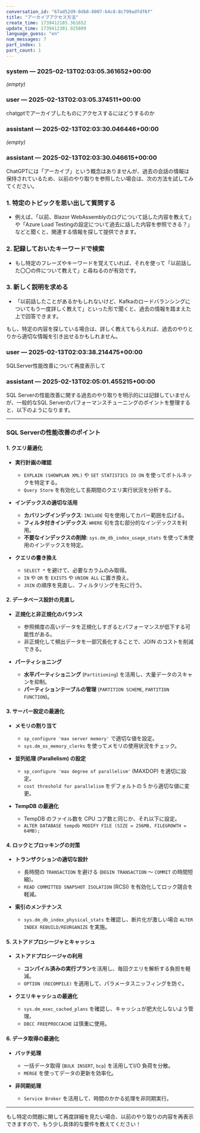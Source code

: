 ```yaml
---
conversation_id: "67ad52d9-0db8-8007-b4c8-8c799adfdf6f"
title: "アーカイブアクセス方法"
create_time: 1739412185.361652
update_time: 1739412301.925809
language_guess: "en"
num_messages: 7
part_index: 1
part_count: 1
---
```


### system — 2025-02-13T02:03:05.361652+00:00

_(empty)_

### user — 2025-02-13T02:03:05.374511+00:00

chatgptでアーカイブしたものにアクセスするにはどうするのか

### assistant — 2025-02-13T02:03:30.046446+00:00

_(empty)_

### assistant — 2025-02-13T02:03:30.046615+00:00

ChatGPTには「アーカイブ」という概念はありませんが、過去の会話の情報は保持されているため、以前のやり取りを参照したい場合は、次の方法を試してみてください。

### 1. **特定のトピックを思い出して質問する**
   - 例えば、「以前、Blazor WebAssemblyのログについて話した内容を教えて」や「Azure Load Testingの設定について過去に話した内容を参照できる？」などと聞くと、関連する情報を探して提供できます。

### 2. **記録しておいたキーワードで検索**
   - もし特定のフレーズやキーワードを覚えていれば、それを使って「以前話した〇〇の件について教えて」と尋ねるのが有効です。

### 3. **新しく説明を求める**
   - 「以前話したことがあるかもしれないけど、Kafkaのロードバランシングについてもう一度詳しく教えて」といった形で聞くと、過去の情報を踏まえた上で回答できます。

もし、特定の内容を探している場合は、詳しく教えてもらえれば、過去のやりとりから適切な情報を引き出せるかもしれません。

### user — 2025-02-13T02:03:38.214475+00:00

SQLServer性能改善について再度表示して

### assistant — 2025-02-13T02:05:01.455215+00:00

SQL Serverの性能改善に関する過去のやり取りを明示的には記録していませんが、一般的なSQL Serverのパフォーマンスチューニングのポイントを整理すると、以下のようになります。

---

### **SQL Serverの性能改善のポイント**

#### **1. クエリ最適化**
- **実行計画の確認**  
  - `EXPLAIN (SHOWPLAN XML)` や `SET STATISTICS IO ON` を使ってボトルネックを特定する。
  - `Query Store` を有効化して長期間のクエリ実行状況を分析する。

- **インデックスの適切な活用**
  - **カバリングインデックス**: `INCLUDE` 句を使用してカバー範囲を広げる。
  - **フィルタ付きインデックス**: `WHERE` 句を含む部分的なインデックスを利用。
  - **不要なインデックスの削除**: `sys.dm_db_index_usage_stats` を使って未使用のインデックスを特定。

- **クエリの書き換え**
  - `SELECT *` を避けて、必要なカラムのみ取得。
  - `IN` や `OR` を `EXISTS` や `UNION ALL` に置き換え。
  - `JOIN` の順序を見直し、フィルタリングを先に行う。

#### **2. データベース設計の見直し**
- **正規化と非正規化のバランス**  
  - 参照頻度の高いデータを正規化しすぎるとパフォーマンスが低下する可能性がある。
  - 非正規化して頻出データを一部冗長化することで、JOIN のコストを削減できる。

- **パーティショニング**
  - **水平パーティショニング** (`Partitioning`) を活用し、大量データのスキャンを抑制。
  - **パーティションテーブルの管理** (`PARTITION SCHEME`, `PARTITION FUNCTION`)。

#### **3. サーバー設定の最適化**
- **メモリの割り当て**
  - `sp_configure 'max server memory'` で適切な値を設定。
  - `sys.dm_os_memory_clerks` を使ってメモリの使用状況をチェック。

- **並列処理 (Parallelism) の設定**
  - `sp_configure 'max degree of parallelism'` (MAXDOP) を適切に設定。
  - `cost threshold for parallelism` をデフォルトの 5 から適切な値に変更。

- **TempDB の最適化**
  - TempDB のファイル数を CPU コア数と同じか、それ以下に設定。
  - `ALTER DATABASE tempdb MODIFY FILE (SIZE = 256MB, FILEGROWTH = 64MB);`

#### **4. ロックとブロッキングの対策**
- **トランザクションの適切な設計**
  - 長時間の `TRANSACTION` を避ける (`BEGIN TRANSACTION` ～ `COMMIT` の時間短縮)。
  - `READ COMMITTED SNAPSHOT ISOLATION` (RCSI) を有効化してロック競合を軽減。

- **索引のメンテナンス**
  - `sys.dm_db_index_physical_stats` を確認し、断片化が激しい場合 `ALTER INDEX REBUILD/REORGANIZE` を実施。

#### **5. ストアドプロシージャとキャッシュ**
- **ストアドプロシージャの利用**
  - **コンパイル済みの実行プラン**を活用し、毎回クエリを解析する負担を軽減。
  - `OPTION (RECOMPILE)` を適用して、パラメータスニッフィングを防ぐ。

- **クエリキャッシュの最適化**
  - `sys.dm_exec_cached_plans` を確認し、キャッシュが肥大化しないよう管理。
  - `DBCC FREEPROCCACHE` は慎重に使用。

#### **6. データ取得の最適化**
- **バッチ処理**
  - 一括データ取得 (`BULK INSERT`, `bcp`) を活用してI/O 負荷を分散。
  - `MERGE` を使ってデータの更新を効率化。

- **非同期処理**
  - `Service Broker` を活用して、時間のかかる処理を非同期実行。

---

もし特定の問題に関して再度詳細を見たい場合、以前のやり取りの内容を再表示できますので、もう少し具体的な要件を教えてください！
